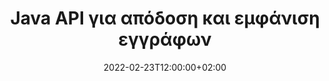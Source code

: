 ---
############################# Static ############################
layout: "product"
date: 2022-02-23T12:00:00+02:00
draft: false

lang: el
product: "Viewer"
product_tag: "viewer"
platform: "Java"
platform_tag: "java"

############################# Head ############################
head_title: "Java Document Viewer API για εικόνες και μηνύματα ηλεκτρονικού ταχυδρομείου PDF Word Excel HTML"
head_description: "Πρόγραμμα προβολής εγγράφων Java και API απόδοσης αρχείων. Προσθέστε πρόγραμμα προβολής PDF, πρόγραμμα προβολής Word, πρόγραμμα προβολής Excel, πρόγραμμα προβολής εικόνων, πρόγραμμα προβολής HTML, πρόγραμμα προβολής email σε εφαρμογές Java."

############################# Header ############################
title: "Java API για απόδοση και εμφάνιση εγγράφων"
description: "Βιβλιοθήκη προβολής εγγράφων για την ανάπτυξη εφαρμογών Java που αποδίδουν, προβάλλουν και χειρίζονται εγγενώς, έγγραφα πολλαπλών μορφών που υποστηρίζουν 170+ μορφές αρχείων."
button:
    enable: true
    icon: "fas fa-arrow-down"
    label: "Download Free Trial"
    link: "https://downloads.groupdocs.com/viewer/java"

############################# SubMenu ############################
submenu:
    enable: true
    
    left:
        img_alt: "GroupDocs.Viewer for Java"
        image: "https://www.groupdocs.cloud/templates/groupdocs/images/product-logos/groupdocs-viewer-java.png"
        product: "GroupDocs.Viewer"
        platform: "Java"

    middle:
        button:
            # button loop
            - link: "#overview"
              text: "ΣΦΑΙΡΙΚΗ ΕΙΚΟΝΑ"

            # button loop
            - link: "#features"
              text: "Χαρακτηριστικά"

            # button loop
            - link: "#support"
              text: "Υποστήριξη"

            # button loop
            - link: "https://products.groupdocs.app/viewer/total"
              text: "Ζωντανή επίδειξη"

            # button loop
            - link: "https://purchase.groupdocs.com/pricing/viewer/java"
              text: "Τιμολόγηση"

    right:
        link_download: "https://releases.groupdocs.com/viewer/java/"
        link_learn: "https://docs.groupdocs.com/viewer/java/"
        link_buy: "https://purchase.groupdocs.com"

############################# Overview ############################
overview:
    enable: true
    content: |
      Το GroupDocs.Viewer για Java συνδυάζει ένα ισχυρό σύνολο API προβολής εγγράφων για την εμφάνιση εικόνων και μορφών εγγράφων στις εφαρμογές σας Java χωρίς να χρειάζεται να εγκαταστήσετε πρόσθετο λογισμικό. Ραστεροποιεί εγγενώς τα έγγραφα και τα μετατρέπει σε SVG+HTML+CSS για να βελτιώσει την ποιότητα της προβολής εγγράφων, ενώ παρέχει ένα πραγματικό κείμενο, υψηλής πιστότητας έξοδο. Χρησιμοποιώντας το API απόδοσης εγγράφων – προβάλετε γρήγορα PDF, HTML, XML, Microsoft Office Word, φύλλα εργασίας Excel, παρουσιάσεις PowerPoint, email του Outlook, διαγράμματα Visio, Project, μετα-αρχεία, εικόνες και διάφορες άλλες μορφές αρχείων με ευκολία και λιγότερους κινδύνους προγραμματισμού. Μπορεί επίσης να εμφανίζει αρχεία που προστατεύονται με κωδικό πρόσβασης και να επιτρέπει τη λήψη αναπαράστασης εγγράφων ως μορφή HTML, εικόνας ή PDF μετά την απόδοση. Η βιβλιοθήκη προβολής αρχείων μας είναι αρκετά προσαρμόσιμη, καθώς σας επιτρέπει να εμφανίσετε ολόκληρο το έγγραφο ή να το αποδώσετε εν μέρει για να επιταχύνετε τη διαδικασία. Μέσω του GroupDocs.Viewer για Java API, μπορείτε να προβάλετε σελίδες, συγκεκριμένο εύρος κελιών σε ένα υπολογιστικό φύλλο ή ακόμα και να αποδώσετε ένα μεμονωμένο επίπεδο εγγράφου σε μορφές, όπως PDF και CAD.  

      Το GroupDocs.Viewer for Java API σάς επιτρέπει να αποδίδετε έγγραφα με/χωρίς σχολιασμούς ή σχόλια για υποστηριζόμενες μορφές αρχείων. Σας δίνει επίσης τη δυνατότητα να προσθέσετε προσαρμοσμένους καταλόγους γραμματοσειρών και να εξαγάγετε βασικές πληροφορίες εγγράφων όπως Τύπος αρχείου, Επέκταση, Όνομα, Καταμέτρηση σελίδων κ.λπ.  

      Το GroupDocs.Viewer για Java είναι συμβατό με όλες τις εκδόσεις Java και υποστηρίζει δημοφιλή λειτουργικά συστήματα (Windows, Linux, macOS) που είναι σε θέση να εκτελούν χρόνο εκτέλεσης Java.
    tabs:
      enable: true
      
      ## TAB ONE ##
      tab_one:
        description: |
          Ακολουθεί μια επισκόπηση του GroupDocs.Viewer για Java:
      
        right:
          enable: true
          icon: "fab fa-html5"
          title: "ΣΦΑΙΡΙΚΗ ΕΙΚΟΝΑ"
          content: |
            * Εμφάνιση 170+ τύπων εγγράφων 
            * Αποκτήστε έκδοση HTML, εικόνας, PDF 
            * Περιστροφή & αναδιάταξη 
            * Εφαρμογή υδατογραφήματος 
            * Προσωρινή μνήμη για γρήγορη διαδικασία 
            * Προσθήκη προσαρμοσμένων γραμματοσειρών 
            * Εφαρμογή προτύπων κωδικοποίησης 
            * Προσαρμοσμένο πρόγραμμα χειρισμού δεδομένων εισαγωγής 
            * Render with Track Changes 
            * Απόδοση ως Responsive HTML 
            * Απόδοση επιπέδων PDF & CAD 
            * Απόδοση προστατευμένων αρχείων 
      
      ## TAB TWO ##
      tab_two:
        description: |
          Το GroupDocs.Viewer για Java υποστηρίζει όλες τις δημοφιλείς μορφές αρχείων εγγράφων, όπως: Microsoft Office, εικόνες, διαγράμματα και πολλές άλλες.

        left:
          enable: true
          table:
            # table loop
            - title: "Microsoft Office"
              content: |
                * **Word:** DOC, DOCX, DOCM, DOT, DOTX, DOTM, RTF, TXT
                * **Excel:** XLS, XLSX, XLSM, XLSB, XLTM, XLT, XLTM, XLTX, XLAM, SXC, SpreadsheetML
                * **PowerPoint:** PPT, PPTX, PPS, PPSX, PPSM, POT, POTM, POTX, PPTM
                * **Visio:** VSD, VDX, VSS, VSSX, VSX, VST, VSTX, VTX, VSDX, VDW, VSTM, VSSM, VSDM
                * **Project:** MPP, MPT, MPX
                * **Outlook:** MSG, EML, EMLX, PST, OST
                * **OneNote:** ONE

            # table loop
            - title: "Άλλες μορφές"
              content: |
                * **Αρχεία διάταξης σελίδας:** PDF, TEX, XPS, OXPS
                * **OpenDocument:** ODT, OTT, ODS, ODP, OTP, OTS, ODG, OTG, FODP, FODG
                * **Τιμές διαχωρισμένες με οριοθέτη:** CSV, TSV
                * **Ιστός:** HTML, MHT, MHTML
                * **Metafile:** WMF, EMF, CGM, EMZ, WMZ
                * **PostScript:** PS, EPS
                * **Αρχεία:** ZIP, TAR, BZ2, GZ, RAR, RAR5
                * **Διάφορος:** OBJ, EPUB, MOBI, DjVu, XML, VCF, VCARD, NUMBERS, NSF

        right:
          enable: true
          table:
            # table loop
            - title: "Εικόνες, Γραφικά & Διαγράμματα"
              content: |
                * **εικόνες:** BMP, GIF, JPG, PNG, TIFF, WebP, DNG, DIB
                * **Εικονίδιο Windows:** ICO
                * **Κλιμακόμενα διανυσματικά γραφικά:** SVG, CDR, CMX, IGS, SVGZ
                * **Jpeg2000:** JP2, J2C, J2K, JPC, JPF, JPX, JPM
                * **Adobe Photoshop:** PSD, PSB
                * **Γλώσσα εντολών εκτυπωτή:** PCL
                * **Στερεοφωνική Λιθογραφία (3D Printing):** STL
                * **Μαθήματα Industry Foundation:** IFC
                * **Ιατρική απεικόνιση:** DICOM
                * **Έγγραφα Plotter:** PLT, HPG
                * **Μορφές Web Design Autodesk:** DWF, DWG
                * **Σχέδιο AutoCAD:** DWT, IFC, STL, CF2
                * **DGN που βασίζεται σε ISFF (V7):** DGN

            # table loop
            - title: "Μορφές γλωσσών προγραμματισμού"
              content: |
                * **Αρχεία C/C++/C#:** C, CC, C# , CPP, CXX, CS, H, HH, M, MM
                * **Αρχεία Java/JavaScript:** JAVA, JS, JSON, PROPERTIES
                * **Διάφορος:** VB, PHP, SQL, PL, PY, PV, RB, RST, SASS, SCALA, SCM, SCRIPT, AS, AS3, ASM, BAT, CMAKE, CSS, DIFF, ERB, GROOVY, HAML, LESS, LOG, M, MAKE, MD, ML, MM, SH, SML, VIM, YAML

      ## TAB THREE ##
      tab_three:
        description: |
          Το GroupDocs.Viewer για Java υποστηρίζει τα ακόλουθα λειτουργικά συστήματα, Frameworks και Package Managers:
        
        left:
          enable: true
          table:
            # table loop
            - icon: "fab fa-windows"
              title: "Λειτουργικά συστήματα"
              content: |
                * Microsoft Windows Server 2003 και μεταγενέστερη έκδοση 
                * Microsoft Windows XP και νεότερα 
                * Microsoft Windows 10 & 11 
                * Linux (Ubuntu, OpenSUSE, CentOS και άλλα) 
                * Mac OS X 

            # table loop
            - icon: "fas fa-code"
              title: "Υποστηριζόμενα πλαίσια"
              content: |
                * J2SE 8.0 (1.8) ή νεότερη έκδοση (για παράδειγμα Java 17) 

        right:
          enable: true
          table:
            # table loop
            - icon: "fas fa-cogs"
              title: "Αναπτυξιακά Περιβάλλοντα"
              content: |
                * NetBeans
                * IntelliJ IDEA
                * Eclipse

            # table loop
            - icon: "fas fa-tools"
              title: "Εργαλείο Build Automation"
              content: |
                * Maven
                * Gradle

############################# Features ############################
features:
    enable: true
    title: "GroupDocs.Viewer για λειτουργίες Java"

    feature:
      # feature loop
      - icon: "fas fa-copy"
        content: "Πρόγραμμα προβολής για HTML, PDF, Εικόνες, Word, Excel και άλλες μορφές εγγράφων"

      # feature loop
      - icon: "fas fa-eye"
        content: "Αποδώστε τα αρχεία AutoCAD Drawings (DWG) σε μορφή SVG"

      # feature loop
      - icon: "fas fa-bolt"
        content: "Προσαρμόστε το χρώμα φόντου του αρχείου που μετατράπηκε"
      
      # feature loop
      - icon: "fas fa-file-powerpoint"
        content: "Ραστεροποίηση και μετατροπή εγγράφων σε SVG, HTML & CSS"

      # feature loop
      - icon: "fas fa-code"
        content: "Αποκτήστε αναπαράσταση εγγράφων HTML, εικόνας ή PDF μέσω απόδοσης"

      # feature loop
      - icon: "fas fa-cloud"
        content: "Αποθηκευμένες εκδόσεις εγγράφων για γρήγορη φόρτωση"

      # feature loop
      - icon: "fas fa-remove-format"
        content: "Διαμόρφωση καταλόγων προσαρμοσμένων γραμματοσειρών"

      # feature loop
      - icon: "fas fa-comment-slash"
        content: "Εφαρμόστε πρότυπα κωδικοποίησης σε έγγραφα Word, Excel και Email"

      # feature loop
      - icon: "fas fa-location-arrow"
        content: "Απομακρυσμένη απόδοση εγγράφων σε FTP ή Cloud Storage"

      # feature loop
      - icon: "fas fa-border-all"
        content: "Κατάργηση ή διατήρηση σχολιασμών και σχολίων κατά την απόδοση"

      # feature loop
      - icon: "fas fa-wrench"
        content: "Απόδοση σελίδων εγγράφων ως ξεχωριστές σελίδες HTML"

      # feature loop
      - icon: "fas fa-columns"
        content: "Απόδοση κρυφών διαφανειών και σελίδων & Εφαρμογή αναδιάταξης σελίδων στο αποδοθέν έγγραφο"

      # feature loop
      - icon: "fas fa-file-word"
        content: "Αποδώστε το εύρος των σελίδων, τις συγκεκριμένες σελίδες ή όλες τις σελίδες σε HTML"

      # feature loop
      - icon: "fas fa-envelope"
        content: "Απόδοση ή απόκρυψη σχολίων εγγράφων"

      # feature loop
      - icon: "fas fa-print"
        content: "Δημιουργήστε Responsive HTML για ορισμένες μορφές εγγράφων μέσω της απόδοσης"

      # feature loop
      - icon: "fas fa-file-archive"
        content: "Μειώστε το μέγεθος του προκύπτοντος αρχείου του αποδιδόμενου HTML εξαιρώντας τις γραμματοσειρές"

      # feature loop
      - icon: "fas fa-lock"
        content: "Καταργήστε σχόλια, επιπλέον λευκά κενά κ.λπ., για να ελαχιστοποιήσετε την έξοδο HTML & CSS"

      # feature loop
      - icon: "fas fa-file-code"
        content: "Χρησιμοποιήστε τις συντεταγμένες του εγγράφου πηγής για να διαβάσετε το κείμενο που περιέχεται"
      
      # feature loop
      - icon: "fas fa-fill-drip"
        content: "Εμφάνιση/Απόκρυψη περιγράμματος κελιού σε φύλλα Excel της απόδοσης απόδοσης"

      # feature loop
      - icon: "fas fa-file-excel"
        content: "Αποδώστε τον συγκεκριμένο αριθμό σειρών κάθε σελίδας σε ένα φύλλο Excel"

      # feature loop
      - icon: "fas fa-heading"
        content: "Render Model και όλες τις μη κενές διατάξεις ή μια συγκεκριμένη διάταξη ενός αρχείου CAD"

      # feature loop
      - icon: "fas fa-project-diagram"
        content: "Αποδώστε τα στοιχεία στα αρχεία δεδομένων του Outlook (OST/PST) ως PDF"

      # feature loop
      - icon: "fas fa-cube"
        content: "Απόδοση πλακιδίων ή απόδοση με συντεταγμένες εγγράφων CAD ως εικόνα, HTML ή PDF"

      # feature loop
      - icon: "fab fa-uncharted"
        content: "Ορίστε περιορισμούς εκτύπωσης κατά την απόδοση σε PDF"

    more_feature:
      # more_feature_loop
      - title: "Αποτελεσματικό και αξιόπιστο API για προβολή εγγράφων"
        content: |
          Το GroupDocs.Viewer for Java API μπορεί να χρησιμοποιηθεί για την προβολή, απόδοση και εμφάνιση εγγράφων με περισσότερες από 150 διαφορετικές μορφές αρχείων. Γίνεται αξιόπιστα και αποτελεσματικά διατηρώντας το περιεχόμενο καθώς και τη δομή του εγγράφου ανέπαφα. Το ακόλουθο παράδειγμα δείχνει το επίπεδο ευκολίας με το οποίο το GroupDocs.Viewer for Java API αποδίδει ένα αρχείο DOCX ως αρχείο εικόνας χρησιμοποιώντας Java:

          ```java
          // Initialize Viewer
          Viewer viewer = new Viewer("invoice.docx");
          // Create view options
          PdfViewOptions viewOptions = new PdfViewOptions();
          // Convert file to PDF and check the output in the current directory
          viewer.view(viewOptions);
          ```
      # more_feature_loop
      - title: "Εκτελέστε μετασχηματισμούς κατά την απόδοση εγγράφων"
        content: "Το GroupDocs.Viewer for Java API σάς προσφέρει διάφορες επιλογές μετασχηματισμού που θα εφαρμοστούν στο αποδοθέν έγγραφο για μια πιο προσαρμοσμένη προβολή και εμφάνιση. Μπορείτε να περιστρέψετε σελίδες παρέχοντας τη γωνία. Μπορείτε να κάνετε τη σειρά των σελίδων που έχουν αποδοθεί. Εφαρμόστε συγκεκριμένο κείμενο ως υδατογράφημα σε σελίδες ή εικόνες που έχουν αποδοθεί. Μέσω του GroupDocs.Viewer for Java API, έχετε επίσης τη δυνατότητα να προσθέσετε προσαρμοσμένες γραμματοσειρές στο έγγραφο που αποδίδεται."

      # more_feature_loop
      - title: "Εργασία με συνημμένα email"
        content: "Το GroupDocs.Viewer for Java API σάς επιτρέπει να ανακτήσετε συγκεκριμένα ή όλα τα συνημμένα ενός email. Μόλις λάβετε τα απαιτούμενα συνημμένα email, μπορείτε να αποδώσετε αυτά τα συνημμένα αρχεία σε εικόνες ή HTML."

############################# Support ############################
support:
    enable: true

############################# Solutions ##########################
solutions:
    enable: true
    title: "Το GroupDocs.Viewer προσφέρει API προβολής εγγράφων για άλλα δημοφιλή περιβάλλοντα ανάπτυξης"

    solution:
        # solution loop
        - img_alt: "GroupDocs.Viewer for .NET"
          image: "https://www.groupdocs.cloud/templates/groupdocs/images/product-logos/groupdocs-viewer-net.png"
          product: "GroupDocs.Viewer"
          platform: ".NET"
          link: "/viewer/net/"

############################# Back to top ##########################
back_to_top:
  enable: true
---